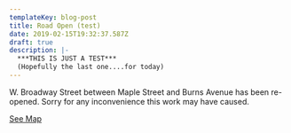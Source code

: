 ```yaml
---
templateKey: blog-post
title: Road Open (test)
date: 2019-02-15T19:32:37.587Z
draft: true
description: |-
  ***THIS IS JUST A TEST*** 
  (Hopefully the last one....for today)
---
```

W. Broadway Street between Maple Street and Burns Avenue has been re-opened.  Sorry for any inconvenience this work may have caused.  

[See Map](https://geosync.cloud/maps/9c6053d0-4304-49e1-a64b-0466c7018bad?layer=Advisory&feature=2)
